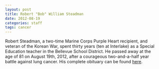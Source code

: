 ```yaml
---
layout: post
title: Robert "Bob" William Steadman
date: 2012-08-19
categories: staff
tags: cancer
---
```

Robert Steadman, a two-time Marine Corps Purple Heart recipient, and veteran of the Korean War, spent thirty years (ten at Interlake) as a Special Education teacher in the Bellevue School District. He passed away at the age of 81 on August 19th, 2012, after a courageous two-and-a-half year battle against lung cancer. His complete obituary can be found [here](https://tinyurl.com/yb4x7h5b).

